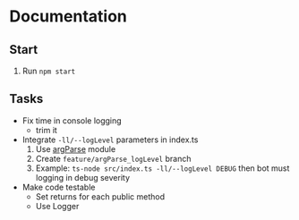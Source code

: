 # Documentation

## Start
  1. Run ```npm start```

## Tasks
  - Fix time in console logging
    - trim it
  - Integrate ```-ll/--logLevel``` parameters in index.ts
    1. Use [argParse](<https://www.npmjs.com/package/argparse>) module
    2. Create ```feature/argParse_logLevel``` branch
    3. Example: ```ts-node src/index.ts -ll/--logLevel DEBUG``` then bot must logging in debug severity
  - Make code testable
    - Set returns for each public method
    - Use Logger
